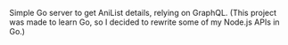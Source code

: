 Simple Go server to get AniList details, relying on GraphQL. 
(This project was made to learn Go, so I decided to rewrite some of my Node.js APIs in Go.)